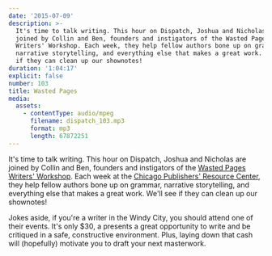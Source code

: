 ```yaml
---
date: '2015-07-09'
description: >-
  It's time to talk writing. This hour on Dispatch, Joshua and Nicholas are
  joined by Collin and Ben, founders and instigators of the Wasted Pages
  Writers' Workshop. Each week, they help fellow authors bone up on grammar,
  narrative storytelling, and everything else that makes a great work. We'll see
  if they can clean up our shownotes!
duration: '1:04:17'
explicit: false
number: 103
title: Wasted Pages
media:
  assets:
    - contentType: audio/mpeg
      filename: dispatch_103.mp3
      format: mp3
      length: 67872251
---
```

It's time to talk writing. This hour on Dispatch, Joshua and Nicholas are joined by Collin and Ben, founders and instigators of the [Wasted Pages Writers' Workshop](https://facebook.com/wastedpages). Each week at the [Chicago Publishers' Resource Center](http://chiprc.org), they help fellow authors bone up on grammar, narrative storytelling, and everything else that makes a great work. We'll see if they can clean up our shownotes!

Jokes aside, if you're a writer in the Windy City, you should attend one of their events. It's only $30, a presents a great opportunity to write and be critiqued in a safe, constructive environment. Plus, laying down that cash will (hopefully) motivate you to draft your next masterwork.

